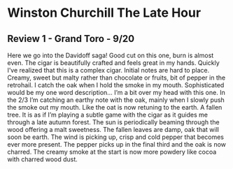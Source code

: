 # Winston Churchill The Late Hour

## Review 1 - Grand Toro - 9/20

Here we go into the Davidoff saga! Good cut on this one, burn is almost even. The cigar is beautifully crafted and feels great in my hands. Quickly I’ve realized that this is a complex cigar. Initial notes are hard to place. Creamy, sweet but malty rather than chocolate or fruits, bit of pepper in the retrohail. I catch the oak when I hold the smoke in my mouth. Sophisticated would be my one word description… I’m a bit over my head with this one. In the 2/3 I’m catching an earthy note with the oak, mainly when I slowly push the smoke out my mouth. Like the oat is now retuning to the earth. A fallen tree. It is as if I’m playing a subtle game with the cigar as it guides me through a late autumn forest. The sun is periodically beaming through the wood offering a malt sweetness. The fallen leaves are damp, oak that will soon be earth. The wind is picking up, crisp and cold pepper that becomes ever more present. The pepper picks up in the final third and the oak is now charred. The creamy smoke at the start is now more powdery like cocoa with charred wood dust.
